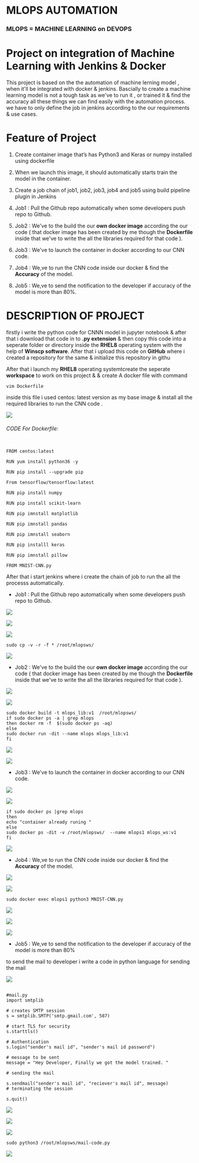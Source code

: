 # MLOPS AUTOMATION


### MLOPS = MACHINE LEARNING on DEVOPS


# Project on integration of Machine Learning  with Jenkins & Docker 

This project is based on the the automation of machine lerning model , when it'll be integrated with docker & jenkins. Bascially to create a machine learning model  is not a tough task as we've to run it  , or trained it & find the accuracy all these things we can find easily with the automation process. we have to only define the job in jenkins according to the our requirements & use cases.


# Feature of Project

  1. Create container image that’s has Python3 and Keras or numpy  installed  using dockerfile 

  2. When we launch this image, it should automatically starts train the model in the container.

  3. Create a job chain of job1, job2, job3, job4 and job5 using build pipeline plugin in Jenkins 

  4.  Job1 : Pull  the Github repo automatically when some developers push repo to Github.

  5.  Job2 : We've to the build the our **own docker image** according the our code ( that docker image has been created by me though the **Dockerfile** inside that we've to write the all the libraries required for that code ).

  6.  Job3 : We've to launch the container in docker according to our CNN code.

  7.  Job4 : We,ve to run the CNN code inside our docker & find the **Accuracy** of the model.

  8.  Job5 : We,ve to send the notification to the developer if accuracy of the model is more than 80%.


# DESCRIPTION OF PROJECT

firstly i write the python code for CNNN model in jupyter notebook & after that i download that code in to **.py extension**  & then copy this code into a seperate folder or directory inside the **RHEL8** operating system with the help of **Winscp software**. After that i upload this code on **GitHub** where i created a repository for the same & initialize this repository in githu


After that i launch my **RHEL8** operating systemtcreate the seperate **workspace** to work on this project & & create A docker file with command 
```
vim Dockerfile  

```
inside this file i used centos: latest version as my base image & install all the required libraries to run the CNN code .

![](MLOps-automation/Dockerfile.png)

######  CODE For Dockerfile:

```

FROM centos:latest

RUN yum install python36 -y 

RUN pip install --upgrade pip 

From tensorflow/tensorflow:latest

RUN pip install numpy

RUN pip install scikit-learn

RUN pip imnstall matplotlib

RUN pip imnstall pandas

RUN pip imnstall seaborn

RUN pip installl keras

RUN pip imnstall pillow

FROM MNIST-CNN.py

```

After that i start jenkins where i create the chain of job to run the all the processs automatically.

  - Job1 : Pull  the Github repo automatically when some developers push repo to Github.
  
  ![](MLOps-automation/job1-1.png)
  
  ![](MLOps-automation/job1-2.png)
  
  ![](MLOps-automation/job1-3.png)
  
  ```
  sudo cp -v -r -f * /root/mlopsws/
  
  ```
  
  
  ![](MLOps-automation/job1-output.png)

  - Job2 : We've to the build the our **own docker image** according the our code ( that docker image has been created by me though the **Dockerfile** inside that we've to write the all the libraries required for that code ).
  
  
   ![](MLOps-automation/job2-1.png)
   
   ![](MLOps-automation/job2-2.png)
   
   ```
   sudo docker build -t mlops_lib:v1  /root/mlopsws/
   if sudo docker ps -a | grep mlops
   then docker rm -f  $(sudo docker ps -aq)
   else
   sudo docker run -dit --name mlops mlops_lib:v1
   fi 
   
   ```
   
  ![](MLOps-automation/job2-output1.png)
   
  ![](MLOps-automation/job2-output2.png)
   
   
  - Job3 : We've to launch the container in docker according to our CNN code.
 
   ![](MLOps-automation/job3-1.png)
  
   ![](MLOps-automation/job3-2.png)
  
  ```
  if sudo docker ps |grep mlops
  then 
  echo "container already runing "
  else 
  sudo docker ps -dit -v /root/mlopsws/  --name mlops1 mlops_ws:v1
  fi 
  ```

  ![](MLOps-automation/job3-output.png)

 -  Job4 : We,ve to run the CNN code inside our docker & find the **Accuracy** of the model.
 
  ![](MLOps-automation/job4-1.png)
  
  ![](MLOps-automation/job4-2.png)
  
  
  ``` 
  sudo docker exec mlops1 python3 MNIST-CNN.py
  ```
   
![](MLOps-automation/job4-output.png)
   
![](MLOps-automation/job4-output2.png)
    
![](MLOps-automation/job4-output3.png)
     
 -  Job5 : We,ve to send the notification to the developer if accuracy of the model is more than 80%
 
  to send the mail to developer i write a code in python language for sending the mail
  
  
![](MLOps-automation/mail-code.png)
  
 
 ```
 
 #mail.py
import smtplib 

# creates SMTP session 
s = smtplib.SMTP('smtp.gmail.com', 587) 

# start TLS for security 
s.starttls()   

# Authentication 
s.login("sender's mail id", "sender's mail id password")
 
# message to be sent 
message = "Hey Developer, Finally we got the model trained. "

# sending the mail 

s.sendmail("sender's mail id", "reciever's mail id", message)
# terminating the session 

s.quit()

```
![](MLOps-automation/job5-1.png)
  
![](MLOps-automation/job5-2.png)
   
![](MLOps-automation/job5-3.png)
  
```
sudo python3 /root/mlopsws/mail-code.py
```
![](MLOps-automation/job5-output.png)
  
